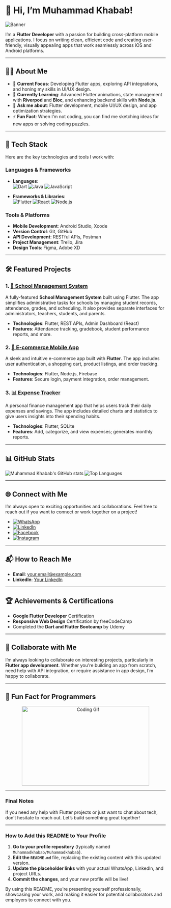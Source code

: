 # 👋 Hi, I’m Muhammad Khabab!

![Banner](https://via.placeholder.com/800x200.png?text=Welcome+to+Muhammad+Khabab's+GitHub+Profile) <!-- You can replace this placeholder with a custom banner -->

I’m a **Flutter Developer** with a passion for building cross-platform mobile applications. I focus on writing clean, efficient code and creating user-friendly, visually appealing apps that work seamlessly across iOS and Android platforms.

---

## 👨‍💻 About Me

- 🔭 **Current Focus**: Developing Flutter apps, exploring API integrations, and honing my skills in UI/UX design.
- 🌱 **Currently Learning**: Advanced Flutter animations, state management with **Riverpod** and **Bloc**, and enhancing backend skills with **Node.js**.
- 💬 **Ask me about**: Flutter development, mobile UI/UX design, and app optimization strategies.
- ⚡ **Fun Fact**: When I’m not coding, you can find me sketching ideas for new apps or solving coding puzzles.

---

## 🚀 Tech Stack

Here are the key technologies and tools I work with:

### Languages & Frameworks
- **Languages**:  
  ![Dart](https://img.shields.io/badge/Dart-%230175C2.svg?style=for-the-badge&logo=dart&logoColor=white) ![Java](https://img.shields.io/badge/Java-%23ED8B00.svg?style=for-the-badge&logo=java&logoColor=white) ![JavaScript](https://img.shields.io/badge/JavaScript-%23F7DF1E.svg?style=for-the-badge&logo=javascript&logoColor=black)
  
- **Frameworks & Libraries**:  
  ![Flutter](https://img.shields.io/badge/Flutter-%2302569B.svg?style=for-the-badge&logo=flutter&logoColor=white) ![React](https://img.shields.io/badge/React-%2320232a.svg?style=for-the-badge&logo=react&logoColor=%2361DAFB) ![Node.js](https://img.shields.io/badge/Node.js-%2343853D.svg?style=for-the-badge&logo=node.js&logoColor=white)

### Tools & Platforms
- **Mobile Development**: Android Studio, Xcode
- **Version Control**: Git, GitHub
- **API Development**: RESTful APIs, Postman
- **Project Management**: Trello, Jira
- **Design Tools**: Figma, Adobe XD

---

## 🛠️ Featured Projects

### 1. [📱 School Management System](https://github.com/your-repo/school-management-system)
A fully-featured **School Management System** built using Flutter. The app simplifies administrative tasks for schools by managing student records, attendance, grades, and scheduling. It also provides separate interfaces for administrators, teachers, students, and parents.

- **Technologies**: Flutter, REST APIs, Admin Dashboard (React)
- **Features**: Attendance tracking, gradebook, student performance reports, and more.

### 2. [🛒 E-commerce Mobile App](https://github.com/your-repo/ecommerce-app)
A sleek and intuitive e-commerce app built with **Flutter**. The app includes user authentication, a shopping cart, product listings, and order tracking.

- **Technologies**: Flutter, Node.js, Firebase
- **Features**: Secure login, payment integration, order management.

### 3. [📊 Expense Tracker](https://github.com/your-repo/expense-tracker)
A personal finance management app that helps users track their daily expenses and savings. The app includes detailed charts and statistics to give users insights into their spending habits.

- **Technologies**: Flutter, SQLite
- **Features**: Add, categorize, and view expenses; generates monthly reports.

---

## 📊 GitHub Stats

![Muhammad Khabab's GitHub stats](https://github-readme-stats.vercel.app/api?username=Muhammadkhabab&show_icons=true&theme=radical)
![Top Languages](https://github-readme-stats.vercel.app/api/top-langs/?username=Muhammadkhabab&layout=compact&theme=radical)

---

## 🌐 Connect with Me

I’m always open to exciting opportunities and collaborations. Feel free to reach out if you want to connect or work together on a project!

- [![WhatsApp](https://img.shields.io/badge/WhatsApp-25D366?style=for-the-badge&logo=whatsapp&logoColor=white)](https://wa.me/yournumber)
- [![LinkedIn](https://img.shields.io/badge/LinkedIn-%230077B5.svg?style=for-the-badge&logo=linkedin&logoColor=white)](https://www.linkedin.com/in/YOUR_LINKEDIN)
- [![Facebook](https://img.shields.io/badge/Facebook-%231877F2.svg?style=for-the-badge&logo=facebook&logoColor=white)](https://www.facebook.com/YOUR_PROFILE)
- [![Instagram](https://img.shields.io/badge/Instagram-%23E4405F.svg?style=for-the-badge&logo=instagram&logoColor=white)](https://www.instagram.com/YOUR_PROFILE)

---

## 📬 How to Reach Me

- **Email**: [your.email@example.com](mailto:your.email@example.com)
- **LinkedIn**: [Your LinkedIn](https://linkedin.com/in/YOUR_LINKEDIN)

---

## 🏆 Achievements & Certifications

- **Google Flutter Developer** Certification
- **Responsive Web Design** Certification by freeCodeCamp
- Completed the **Dart and Flutter Bootcamp** by Udemy

---

## 🤝 Collaborate with Me

I’m always looking to collaborate on interesting projects, particularly in **Flutter app development**. Whether you're building an app from scratch, need help with API integration, or require assistance in app design, I’m happy to collaborate.

---

## 🎨 Fun Fact for Programmers

<p align="center">
  <img src="https://media.giphy.com/media/LmNwrBhejkK9EFP504/giphy.gif" alt="Coding Gif" width="400" height="250"/>
</p>

---

<!---
Muhammadkhabab/Muhammadkhabab is a ✨ special ✨ repository because its `README.md` (this file) appears on your GitHub profile.
You can click the Preview link to take a look at your changes.
--->

### Final Notes

If you need any help with Flutter projects or just want to chat about tech, don’t hesitate to reach out. Let’s build something great together!

---

### How to Add this README to Your Profile

1. **Go to your profile repository** (typically named `Muhammadkhabab/Muhammadkhabab`).
2. **Edit the `README.md`** file, replacing the existing content with this updated version.
3. **Update the placeholder links** with your actual WhatsApp, LinkedIn, and project URLs.
4. **Commit the changes**, and your new profile will be live!

By using this README, you're presenting yourself professionally, showcasing your work, and making it easier for potential collaborators and employers to connect with you.

